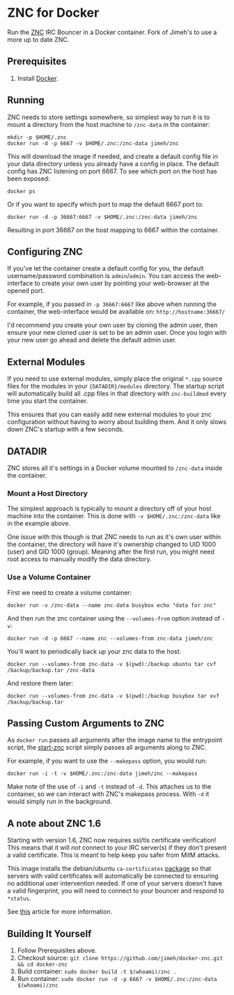 # ZNC for Docker

Run the [ZNC][] IRC Bouncer in a Docker container. Fork of Jimeh's to use a more up to date ZNC.

[ZNC]: http://znc.in

## Prerequisites

1. Install [Docker][].

[Docker]: http://docker.com/

## Running

ZNC needs to store settings somewhere, so simplest way to run it is to mount a
directory from the host machine to `/znc-data` in the container:

    mkdir -p $HOME/.znc
    docker run -d -p 6667 -v $HOME/.znc:/znc-data jimeh/znc

This will download the image if needed, and create a default config file in
your data directory unless you already have a config in place. The default
config has ZNC listening on port 6667. To see which port on the host has been
exposed:

    docker ps

Or if you want to specify which port to map the default 6667 port to:

    docker run -d -p 36667:6667 -v $HOME/.znc:/znc-data jimeh/znc

Resulting in port 36667 on the host mapping to 6667 within the container.

## Configuring ZNC

If you've let the container create a default config for you, the default
username/password combination is `admin`/`admin`. You can access the
web-interface to create your own user by pointing your web-browser at the opened
port.

For example, if you passed in `-p 36667:6667` like above when running the
container, the web-interface would be available on: `http://hostname:36667/`

I'd recommend you create your own user by cloning the admin user, then ensure
your new cloned user is set to be an admin user. Once you login with your new
user go ahead and delete the default admin user.

## External Modules

If you need to use external modules, simply place the original `*.cpp` source
files for the modules in your `{DATADIR}/modules` directory. The startup
script will automatically build all .cpp files in that directory with
`znc-buildmod` every time you start the container.

This ensures that you can easily add new external modules to your znc
configuration without having to worry about building them. And it only slows
down ZNC's startup with a few seconds.

## DATADIR

ZNC stores all it's settings in a Docker volume mounted to `/znc-data` inside
the container.

### Mount a Host Directory

The simplest approach is typically to mount a directory off of your host machine
into the container. This is done with `-v $HOME/.znc:/znc-data` like in the
example above.

One issue with this though is that ZNC needs to run as it's own user within the
container, the directory will have it's ownership changed to UID 1000 (user) and
GID 1000 (group). Meaning after the first run, you might need root access to
manually modify the data directory.

### Use a Volume Container

First we need to create a volume container:

    docker run -v /znc-data --name znc-data busybox echo "data for znc"

And then run the znc container using the `--volumes-from` option instead of
`-v`:

    docker run -d -p 6667 --name znc --volumes-from znc-data jimeh/znc

You'll want to periodically back up your znc data to the host:

    docker run --volumes-from znc-data -v $(pwd):/backup ubuntu tar cvf /backup/backup.tar /znc-data

And restore them later:

    docker run --volumes-from znc-data -v $(pwd):/backup busybox tar xvf /backup/backup.tar

## Passing Custom Arguments to ZNC

As `docker run` passes all arguments after the image name to the entrypoint
script, the [start-znc][] script simply passes all arguments along to ZNC.

[start-znc]: https://github.com/jimeh/docker-znc/blob/master/start-znc

For example, if you want to use the `--makepass` option, you would run:

    docker run -i -t -v $HOME/.znc:/znc-data jimeh/znc --makepass

Make note of the use of `-i` and `-t` instead of `-d`. This attaches us to the
container, so we can interact with ZNC's makepass process. With `-d` it would
simply run in the background.

## A note about ZNC 1.6

Starting with version 1.6, ZNC now requires ssl/tls certificate verification!
This means that it will *not* connect to your IRC server(s) if they don't
present a valid certificate. This is meant to help keep you safer from MitM
attacks.

This image installs the debian/ubuntu `ca-certificates`
[package](http://packages.ubuntu.com/vivid/ca-certificates) so that servers with
valid certificates will automatically be connected to ensuring no additional
user intervention needed. If one of your servers doesn't have a valid
fingerprint, you will need to connect to your bouncer and respond to `*status`.

See [this](https://mikaela.info/english/2015/02/24/znc160-ssl.html) article for
more information.

## Building It Yourself

1. Follow Prerequisites above.
2. Checkout source: `git clone https://github.com/jimeh/docker-znc.git && cd docker-znc`
3. Build container: `sudo docker build -t $(whoami)/znc .`
4. Run container: `sudo docker run -d -p 6667 -v $HOME/.znc:/znc-data $(whoami)/znc`

